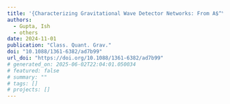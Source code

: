 ```yaml
---
title: '{Characterizing Gravitational Wave Detector Networks: From A$^\sharp$ to Cosmic Explorer}'
authors:
  - Gupta, Ish
  - others
date: 2024-11-01
publication: "Class. Quant. Grav."
doi: "10.1088/1361-6382/ad7b99"
url_doi: "https://doi.org/10.1088/1361-6382/ad7b99"
# generated_on: 2025-06-02T22:04:01.050034
# featured: false
# summary: ""
# tags: []
# projects: []
---
```

